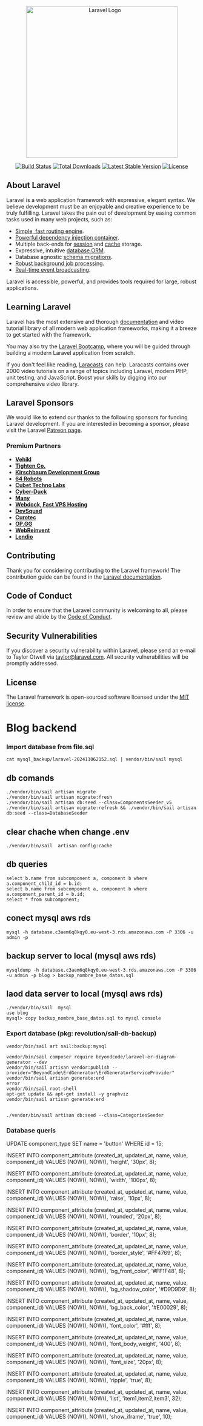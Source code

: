 <p align="center"><a href="https://laravel.com" target="_blank"><img src="https://raw.githubusercontent.com/laravel/art/master/logo-lockup/5%20SVG/2%20CMYK/1%20Full%20Color/laravel-logolockup-cmyk-red.svg" width="400" alt="Laravel Logo"></a></p>

<p align="center">
<a href="https://github.com/laravel/framework/actions"><img src="https://github.com/laravel/framework/workflows/tests/badge.svg" alt="Build Status"></a>
<a href="https://packagist.org/packages/laravel/framework"><img src="https://img.shields.io/packagist/dt/laravel/framework" alt="Total Downloads"></a>
<a href="https://packagist.org/packages/laravel/framework"><img src="https://img.shields.io/packagist/v/laravel/framework" alt="Latest Stable Version"></a>
<a href="https://packagist.org/packages/laravel/framework"><img src="https://img.shields.io/packagist/l/laravel/framework" alt="License"></a>
</p>

## About Laravel

Laravel is a web application framework with expressive, elegant syntax. We believe development must be an enjoyable and creative experience to be truly fulfilling. Laravel takes the pain out of development by easing common tasks used in many web projects, such as:

- [Simple, fast routing engine](https://laravel.com/docs/routing).
- [Powerful dependency injection container](https://laravel.com/docs/container).
- Multiple back-ends for [session](https://laravel.com/docs/session) and [cache](https://laravel.com/docs/cache) storage.
- Expressive, intuitive [database ORM](https://laravel.com/docs/eloquent).
- Database agnostic [schema migrations](https://laravel.com/docs/migrations).
- [Robust background job processing](https://laravel.com/docs/queues).
- [Real-time event broadcasting](https://laravel.com/docs/broadcasting).

Laravel is accessible, powerful, and provides tools required for large, robust applications.

## Learning Laravel

Laravel has the most extensive and thorough [documentation](https://laravel.com/docs) and video tutorial library of all modern web application frameworks, making it a breeze to get started with the framework.

You may also try the [Laravel Bootcamp](https://bootcamp.laravel.com), where you will be guided through building a modern Laravel application from scratch.

If you don't feel like reading, [Laracasts](https://laracasts.com) can help. Laracasts contains over 2000 video tutorials on a range of topics including Laravel, modern PHP, unit testing, and JavaScript. Boost your skills by digging into our comprehensive video library.

## Laravel Sponsors

We would like to extend our thanks to the following sponsors for funding Laravel development. If you are interested in becoming a sponsor, please visit the Laravel [Patreon page](https://patreon.com/taylorotwell).

### Premium Partners

- **[Vehikl](https://vehikl.com/)**
- **[Tighten Co.](https://tighten.co)**
- **[Kirschbaum Development Group](https://kirschbaumdevelopment.com)**
- **[64 Robots](https://64robots.com)**
- **[Cubet Techno Labs](https://cubettech.com)**
- **[Cyber-Duck](https://cyber-duck.co.uk)**
- **[Many](https://www.many.co.uk)**
- **[Webdock, Fast VPS Hosting](https://www.webdock.io/en)**
- **[DevSquad](https://devsquad.com)**
- **[Curotec](https://www.curotec.com/services/technologies/laravel/)**
- **[OP.GG](https://op.gg)**
- **[WebReinvent](https://webreinvent.com/?utm_source=laravel&utm_medium=github&utm_campaign=patreon-sponsors)**
- **[Lendio](https://lendio.com)**

## Contributing

Thank you for considering contributing to the Laravel framework! The contribution guide can be found in the [Laravel documentation](https://laravel.com/docs/contributions).

## Code of Conduct

In order to ensure that the Laravel community is welcoming to all, please review and abide by the [Code of Conduct](https://laravel.com/docs/contributions#code-of-conduct).

## Security Vulnerabilities

If you discover a security vulnerability within Laravel, please send an e-mail to Taylor Otwell via [taylor@laravel.com](mailto:taylor@laravel.com). All security vulnerabilities will be promptly addressed.

## License

The Laravel framework is open-sourced software licensed under the [MIT license](https://opensource.org/licenses/MIT).

#
# Blog backend

### Import database from file.sql
    cat mysql_backup/laravel-202411062152.sql | vendor/bin/sail mysql

## db comands

    ./vendor/bin/sail artisan migrate
    ./vendor/bin/sail artisan migrate:fresh
    ./vendor/bin/sail artisan db:seed --class=ComponentsSeeder_v5
    ./vendor/bin/sail artisan migrate:refresh && ./vendor/bin/sail artisan db:seed --class=DatabaseSeeder

## clear chache when change .env
    ./vendor/bin/sail  artisan config:cache

## db queries

    select b.name from subcomponent a, component b where a.component_child_id = b.id;
    select b.name from subcomponent a, component b where a.component_parent_id = b.id;
    select * from subcomponent;

## conect mysql aws rds

    mysql -h database.c3aem6q8kqy0.eu-west-3.rds.amazonaws.com -P 3306 -u admin -p

## backup server to local (mysql aws rds)

    mysqldump -h database.c3aem6q8kqy0.eu-west-3.rds.amazonaws.com -P 3306 -u admin -p blog > backup_nombre_base_datos.sql

## laod data server to local (mysql aws rds)
    ./vendor/bin/sail  mysql
    use blog
    mysql> copy backup_nombre_base_datos.sql to mysql console

### Export database (pkg: revolution/sail-db-backup)
    vendor/bin/sail art sail:backup:mysql

    vendor/bin/sail composer require beyondcode/laravel-er-diagram-generator --dev
    vendor/bin/sail artisan vendor:publish --provider="BeyondCode\ErdGenerator\ErdGeneratorServiceProvider"
    vendor/bin/sail artisan generate:erd
    error 
    vendor/bin/sail root-shell 
    apt-get update && apt-get install -y graphviz
    vendor/bin/sail artisan generate:erd 

    
    ./vendor/bin/sail artisan db:seed --class=CategoriesSeeder




### Database queris

UPDATE component_type
SET name = 'button'
WHERE id = 15;


INSERT INTO component_attribute (created_at, updated_at, name, value, component_id)
VALUES (NOW(), NOW(), 'height', '30px', 8);

INSERT INTO component_attribute (created_at, updated_at, name, value, component_id)
VALUES (NOW(), NOW(), 'width', '100px', 8);

INSERT INTO component_attribute (created_at, updated_at, name, value, component_id)
VALUES (NOW(), NOW(), 'raise', '10px', 8);

INSERT INTO component_attribute (created_at, updated_at, name, value, component_id)
VALUES (NOW(), NOW(), 'rounded', '20px', 8);

INSERT INTO component_attribute (created_at, updated_at, name, value, component_id)
VALUES (NOW(), NOW(), 'border', '10px', 8);

INSERT INTO component_attribute (created_at, updated_at, name, value, component_id)
VALUES (NOW(), NOW(), 'border_style', '#FF4769', 8);

INSERT INTO component_attribute (created_at, updated_at, name, value, component_id)
VALUES (NOW(), NOW(), 'bg_front_color', '#FF1F48', 8);

INSERT INTO component_attribute (created_at, updated_at, name, value, component_id)
VALUES (NOW(), NOW(), 'bg_shadow_color', '#D9D9D9', 8);

INSERT INTO component_attribute (created_at, updated_at, name, value, component_id)
VALUES (NOW(), NOW(), 'bg_back_color', '#E00029', 8);


INSERT INTO component_attribute (created_at, updated_at, name, value, component_id)
VALUES (NOW(), NOW(), 'font_color', '#fff', 8);

INSERT INTO component_attribute (created_at, updated_at, name, value, component_id)
VALUES (NOW(), NOW(), 'font_body_weight', '400', 8);

INSERT INTO component_attribute (created_at, updated_at, name, value, component_id)
VALUES (NOW(), NOW(), 'font_size', '20px', 8);

INSERT INTO component_attribute (created_at, updated_at, name, value, component_id)
VALUES (NOW(), NOW(), 'ripple', 'true', 8);

INSERT INTO component_attribute (created_at, updated_at, name, value, component_id)
VALUES (NOW(), NOW(), 'list', 'item1,item2,item3', 32);

INSERT INTO component_attribute (created_at, updated_at, name, value, component_id)
VALUES (NOW(), NOW(), 'show_iframe', 'true', 10);

